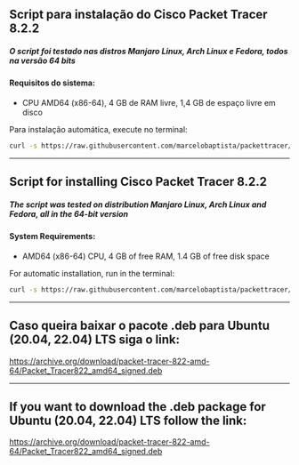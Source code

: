 ## Script para instalação do Cisco Packet Tracer 8.2.2

##### O script foi testado nas distros Manjaro Linux, Arch Linux e Fedora, todos na versão 64 bits

#### Requisitos do sistema:

- CPU AMD64 (x86-64), 4 GB de RAM livre, 1,4 GB de espaço livre em disco

Para instalação automática, execute no terminal:

```sh
curl -s https://raw.githubusercontent.com/marcelobaptista/packettracer/master/install_pt.sh | sudo bash
```

***************************************************************************************************

## Script for installing Cisco Packet Tracer 8.2.2  

##### The script was tested on distribution  Manjaro Linux, Arch Linux and Fedora, all in the 64-bit version

#### System Requirements:

- AMD64 (x86-64) CPU, 4 GB of free RAM, 1.4 GB of free disk space 

For automatic installation, run in the terminal:
```sh
curl -s https://raw.githubusercontent.com/marcelobaptista/packettracer/master/install_pt.sh | sudo bash
```
***************************************************************************************************
## Caso queira baixar o pacote .deb para Ubuntu (20.04, 22.04) LTS siga o link:

https://archive.org/download/packet-tracer-822-amd-64/Packet_Tracer822_amd64_signed.deb

***************************************************************************************************

## If you want to download the .deb package for Ubuntu (20.04, 22.04) LTS follow the link:

https://archive.org/download/packet-tracer-822-amd-64/Packet_Tracer822_amd64_signed.deb
